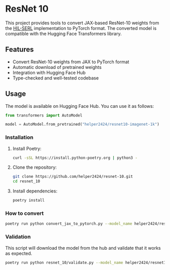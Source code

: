 # ResNet 10

This project provides tools to convert JAX-based ResNet-10 weights from the [HIL-SERL](https://github.com/rail-berkeley/hil-serl) implementation to PyTorch format. The converted model is compatible with the Hugging Face Transformers library.

## Features

- Convert ResNet-10 weights from JAX to PyTorch format
- Automatic download of pretrained weights
- Integration with Hugging Face Hub
- Type-checked and well-tested codebase

## Usage

The model is available on Hugging Face Hub. You can use it as follows:

```python
from transformers import AutoModel

model = AutoModel.from_pretrained("helper2424/resnet10-imagenet-1k")
```

### Installation

1. Install Poetry:
   ```bash
   curl -sSL https://install.python-poetry.org | python3 -
   ```

2. Clone the repository:
   ```bash
   git clone https://github.com/helper2424/resnet-10.git
   cd resnet_10
   ```

3. Install dependencies:
   ```bash
   poetry install
   ```


### How to convert

```bash
poetry run python convert_jax_to_pytorch.py --model_name helper2424/resnet10-imagenet-1k --push_to_hub True
```

### Validation

This script will download the model from the hub and validate that it works as expected.

```bash
poetry run python resnet_10/validate.py --model_name helper2424/resnet10-imagenet-1k
```
